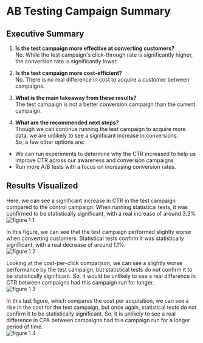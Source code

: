 # AB Testing Campaign Summary

## Executive Summary
1. <b>Is the test campaign more effective at converting customers?</b>  
No. While the test campaign's click-through rate is significantly higher, the conversion rate is significantly lower.
   
2. <b>Is the test campaign more cost-efficient?</b>  
No. There is no real difference in cost to acquire a customer between campaigns.
   
3. <b>What is the main takeaway from these results?</b>  
The test campaign is not a better conversion campaign than the current campaign.
  
4. <b>What are the recommended next steps?</b>  
Though we can continue running the test campaign to acquire more data, we are unlikely to see a significant increase in conversions.  
  So, a few other options are:
- We can run experiments to determine why the CTR increased to help us improve CTR across our awareness and conversion campaigns  
- Run more A/B tests with a focus on increasing conversion rates.

## Results Visualized
Here, we can see a significant increase in CTR in the test campaign compared to the control campaign. When running statistical tests, it was confirmed to be statistically significant, with a real increase of around 3.2%  
![figure 1 1](https://github.com/akiraloli/data-projects/assets/74118113/f9d082d9-58a9-4302-a34c-ad6263512211)  

In this figure, we can see that the test campaign performed slightly worse when converting customers. Statistical tests confirm it was statistically significant, with a real decrease of around 1.1%.  
![figure 1 2](https://github.com/akiraloli/data-projects/assets/74118113/8da0ec3e-037b-4396-b2a8-c3ee723b2be1)  

Looking at the cost-per-click comparison, we can see a slightly worse performance by the test campaign, but statistical tests do not confirm it to be statistically significant. So, it would be unlikely to see a real difference in CTR between campaigns had this campaign run for longer.  
![figure 1 3](https://github.com/akiraloli/data-projects/assets/74118113/b7445b97-192d-4cb8-8c5e-c00fde3e8105)  

In this last figure, which compares the cost per acquisition, we can see a rise in the cost for the test campaign, but once again, statistical tests do not confirm it to be statistically significant. So, it is unlikely to see a real difference in CPA between campaigns had this campaign run for a longer period of time.  
![figure 1 4](https://github.com/akiraloli/data-projects/assets/74118113/ecd08d79-26e7-4126-b09c-60ae42919d4c)
